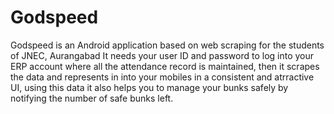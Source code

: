# Godspeed
Godspeed is an Android application based on web scraping for the students of JNEC, Aurangabad It needs your user ID and password to log into your ERP account where all the attendance record is maintained, then it scrapes the data and represents in into your mobiles in a consistent and atrractive UI, using this data it also helps you to manage your bunks safely by notifying the number of safe bunks left. 
